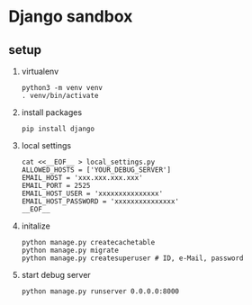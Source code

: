 # Django sandbox

## setup

1. virtualenv
    ```
    python3 -m venv venv
    . venv/bin/activate
    ```

1. install packages
    ```
    pip install django
    ```

1. local settings
    ```
    cat <<__EOF__ > local_settings.py
    ALLOWED_HOSTS = ['YOUR_DEBUG_SERVER']
    EMAIL_HOST = 'xxx.xxx.xxx.xxx'
    EMAIL_PORT = 2525
    EMAIL_HOST_USER = 'xxxxxxxxxxxxxxx'
    EMAIL_HOST_PASSWORD = 'xxxxxxxxxxxxxxx'
    __EOF__
    ```

1. initalize
    ```
    python manage.py createcachetable
    python manage.py migrate
    python manage.py createsuperuser # ID, e-Mail, password
    ```

1. start debug server
    ```
    python manage.py runserver 0.0.0.0:8000
    ```
    
